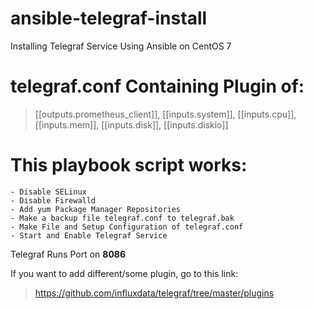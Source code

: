 # ansible-telegraf-install
Installing Telegraf Service Using Ansible on CentOS 7

# telegraf.conf Containing Plugin of:
> [[outputs.prometheus_client]], [[inputs.system]], [[inputs.cpu]], [[inputs.mem]], [[inputs.disk]], [[inputs.diskio]]


# This playbook script works:
```
- Disable SELinux
- Disable Firewalld
- Add yum Package Manager Repositories 
- Make a backup file telegraf.conf to telegraf.bak
- Make File and Setup Configuration of telegraf.conf
- Start and Enable Telegraf Service
```

Telegraf Runs Port on **8086**

If you want to add different/some plugin, go to this link:
> https://github.com/influxdata/telegraf/tree/master/plugins
